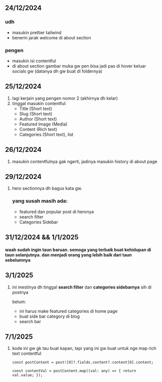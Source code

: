 ## 24/12/2024

### udh

- masukin prettier tailwind
- benerin jarak welcome di about section

### pengen

- masukin isi contentful
- di about section gambar muka gw pen bisa jadi pas di hover keluar socials gw (datanya dh gw buat di foldernya)



## 25/12/2024

1. lagi kerjain yang pengen nomor 2 (akhirnya dh kelar)
2. tinggal masukin contentful:
   - Title (Short text)
   - Slug (Short text)
   - Author (Short text)
   - Featured Image (Media)
   - Content (Rich text)
   - Categories (Short text), list

## 26/12/2024

1. masukin contentfulnya gak ngerti, jadinya masukin history di about page

## 29/12/2024

1. hero sectionnya dh bagus kata gw. 

   ### yang susah masih ada:
   - featured dan popular post di heronya
   - search filter
   - Categories Sidebar

## 31/12/2024 && 1/1/2025

#### waah sudah ingin taun baruan. semoga yang terbaik buat kehidupan di taun selanjutnya. dan menjadi orang yang lebih baik dari taun sebelumnya

## 3/1/2025

1. ini mestinya dh tinggal **search filter** dan **categories sidebarnya** sih di postnya

   belum:
   - ini harus make featured categories di home page
   - buat side bar category di blog
   - search bar

##  7/1/2025

1. kode ini gw gk tau buat kapan, tapi yang ini gw buat untuk nge map rich text contentful

   `const postContent = post![0]?.fields.content?.content[0].content;`
   
   `const contentVal = postContent.map((val: any) => {
    return val.value;
    });`